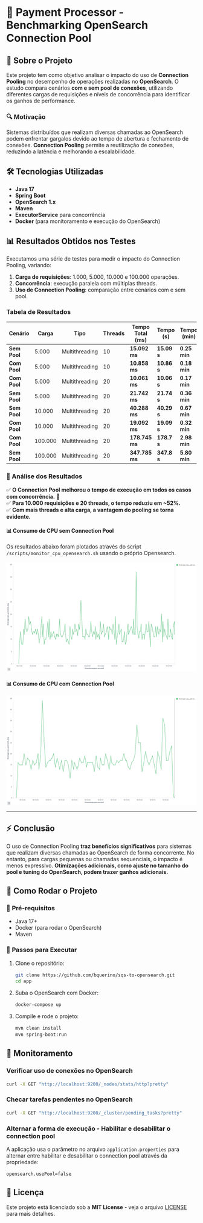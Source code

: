 # 🚀 Payment Processor - Benchmarking OpenSearch Connection Pool

## 📌 Sobre o Projeto
Este projeto tem como objetivo analisar o impacto do uso de **Connection Pooling** no desempenho de operações realizadas no **OpenSearch**. O estudo compara cenários **com e sem pool de conexões**, utilizando diferentes cargas de requisições e níveis de concorrência para identificar os ganhos de performance.

### 🔍 **Motivação**
Sistemas distribuídos que realizam diversas chamadas ao OpenSearch podem enfrentar gargalos devido ao tempo de abertura e fechamento de conexões. **Connection Pooling** permite a reutilização de conexões, reduzindo a latência e melhorando a escalabilidade.

## 🛠️ **Tecnologias Utilizadas**
- **Java 17**
- **Spring Boot**
- **OpenSearch 1.x**
- **Maven**
- **ExecutorService** para concorrência
- **Docker** (para monitoramento e execução do OpenSearch)

## 📊 **Resultados Obtidos nos Testes**
Executamos uma série de testes para medir o impacto do Connection Pooling, variando:
1. **Carga de requisições**: 1.000, 5.000, 10.000 e 100.000 operações.
2. **Concorrência**: execução paralela com múltiplas threads.
3. **Uso de Connection Pooling**: comparação entre cenários com e sem pool.

### **Tabela de Resultados**

| Cenário                 | Carga   | Tipo             | Threads | Tempo Total (ms) | Tempo (s)   | Tempo (min)  |
|-------------------------|---------|-----------------|---------|-----------------|-------------|--------------|
| **Sem Pool**           | 5.000   | Multithreading  | 10      | **15.092 ms**   | **15.09 s** | **0.25 min** |
| **Com Pool**           | 5.000   | Multithreading  | 10      | **10.858 ms**   | **10.86 s** | **0.18 min** |
| **Com Pool**           | 5.000   | Multithreading  | 20      | **10.061 ms**   | **10.06 s** | **0.17 min** |
| **Sem Pool**           | 5.000   | Multithreading  | 20      | **21.742 ms**   | **21.74 s** | **0.36 min** |
| **Sem Pool**           | 10.000  | Multithreading  | 20      | **40.288 ms**   | **40.29 s** | **0.67 min** |
| **Com Pool**           | 10.000  | Multithreading  | 20      | **19.092 ms**   | **19.09 s** | **0.32 min** |
| **Com Pool**           | 100.000 | Multithreading  | 20      | **178.745 ms**  | **178.7 s** | **2.98 min** |
| **Sem Pool**           | 100.000 | Multithreading  | 20      | **347.785 ms**  | **347.8 s** | **5.80 min** |
### **📌 Análise dos Resultados**
✅ **O Connection Pool melhorou o tempo de execução em todos os casos com concorrência.** 🚀  
✅ **Para 10.000 requisições e 20 threads, o tempo reduziu em ~52%.**  
✅ **Com mais threads e alta carga, a vantagem do pooling se torna evidente.**

#### **📊 Consumo de CPU sem Connection Pool**

Os resultados abaixo foram plotados através do script `/scripts/monitor_cpu_opensearch.sh` usando o próprio Opensearch.

![Sem Connection Pool](results/without-connection-pool.png)

#### **📊 Consumo de CPU com Connection Pool**
![Com Connection Pool](results/with-connection-pool.png)

---

## ⚡ **Conclusão**
O uso de Connection Pooling **traz benefícios significativos** para sistemas que realizam diversas chamadas ao OpenSearch de forma concorrente. No entanto, para cargas pequenas ou chamadas sequenciais, o impacto é menos expressivo. **Otimizações adicionais, como ajuste no tamanho do pool e tuning do OpenSearch, podem trazer ganhos adicionais.**

## 🚀 **Como Rodar o Projeto**
### 📌 **Pré-requisitos**
- Java 17+
- Docker (para rodar o OpenSearch)
- Maven

### 📌 **Passos para Executar**
1. Clone o repositório:
   ```sh
   git clone https://github.com/bquerino/sqs-to-opensearch.git
   cd app
   ```
2. Suba o OpenSearch com Docker:
   ```sh
   docker-compose up
   ```
3. Compile e rode o projeto:
   ```sh
   mvn clean install
   mvn spring-boot:run
   ```
   
## 📌 **Monitoramento**
### **Verificar uso de conexões no OpenSearch**
```sh
curl -X GET "http://localhost:9200/_nodes/stats/http?pretty"
```

### **Checar tarefas pendentes no OpenSearch**
```sh
curl -X GET "http://localhost:9200/_cluster/pending_tasks?pretty"
```

### **Alternar a forma de execução - Habilitar e desabilitar o connection pool**

A aplicação usa o parâmetro no arquivo `application.properties` para alternar entre habilitar e desabilitar o connection pool através da propriedade:

```properties
opensearch.usePool=false
```

## 📜 **Licença**
Este projeto está licenciado sob a **MIT License** - veja o arquivo [LICENSE](LICENSE) para mais detalhes.

